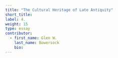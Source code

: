 ```yaml
---
title: "The Cultural Heritage of Late Antiquity"
short_title:
label: 4.
weight: 15
type: essay
contributor:
  - first_name: Glen W.
    last_name: Bowersock
    bio:
---
```

